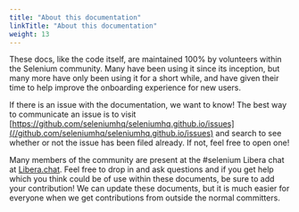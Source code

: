 ```yaml
---
title: "About this documentation"
linkTitle: "About this documentation"
weight: 13
---
```


These docs, like the code itself, are maintained 100% by volunteers
within the Selenium community.
Many have been using it since its inception,
but many more have only been using it for a short while,
and have given their time to help improve the onboarding experience
for new users.

If there is an issue with the documentation, we want to know!
The best way to communicate an issue is to visit
[https://github.com/seleniumhq/seleniumhq.github.io/issues](//github.com/seleniumhq/seleniumhq.github.io/issues)
and search to see whether or not the issue has been filed already.
If not, feel free to open one!

Many members of the community 
are present at the #selenium 
Libera chat at [Libera.chat](https://libera.chat/).
Feel free to drop in and ask questions
and if you get help which you think could be of use within these documents,
be sure to add your contribution!
We can update these documents,
but it is much easier for everyone when we get contributions
from outside the normal committers.



